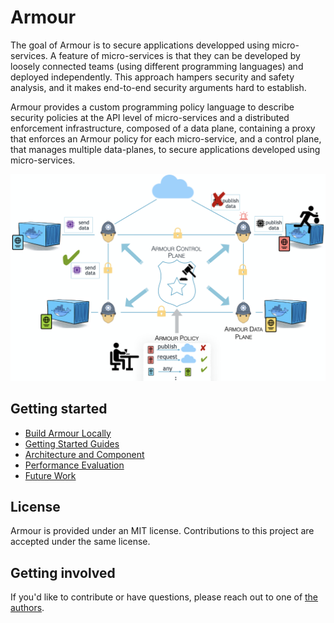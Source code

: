 # Armour

The goal of Armour is to secure applications developped using micro-services. A feature of micro-services is that they can be developed by loosely connected teams (using different programming languages) and deployed independently. This approach hampers security and safety analysis, and it makes end-to-end security arguments hard to establish.

Armour provides a custom programming policy language to describe security policies at
  the API level of micro-services and a distributed enforcement infrastructure, composed of a data plane, containing a proxy that enforces an Armour policy for each micro-service, and a control plane, that manages multiple data-planes, to secure applications developed using micro-services.


<img src="docs/figs/high-level.png" width="650"/>

## Getting started
- [Build Armour Locally](src/README.md)
- [Getting Started Guides](examples/)
- [Architecture and Component](docs/README.md)
- [Performance Evaluation](benchmark/README.md)
- [Future Work](docs/future_work.md)


## License

Armour is provided under an MIT license. Contributions to this project are accepted under the same license.

## Getting involved

If you'd like to contribute or have questions, please reach out to one of [the authors](AUTHORS.md).

